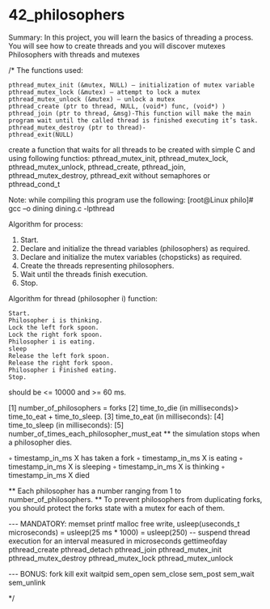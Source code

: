 # 42_philosophers
Summary: In this project, you will learn the basics of threading a process. You will see how to create threads and you will discover mutexes
Philosophers with threads and mutexes

/*
The functions used:

	pthread_mutex_init (&mutex, NULL) – initialization of mutex variable
	pthread_mutex_lock (&mutex) – attempt to lock a mutex
	pthread_mutex_unlock (&mutex) – unlock a mutex
	pthread_create (ptr to thread, NULL, (void*) func, (void*) )
	pthread_join (ptr to thread, &msg)-This function will make the main 
	program wait until the called thread is finished executing it’s task.
	pthread_mutex_destroy (ptr to thread)-
	pthread_exit(NULL)


create a function that waits for all threads to be created with simple C and using following functios: pthread_mutex_init, pthread_mutex_lock, pthread_mutex_unlock, pthread_create, pthread_join, pthread_mutex_destroy, pthread_exit without semaphores or pthread_cond_t

Note: while compiling this program use the following:
[root@Linux philo]# gcc –o dining dining.c -lpthread

Algorithm for process:
1. Start.
2. Declare and initialize the thread variables (philosophers) as required.
3. Declare and initialize the mutex variables (chopsticks) as required.
4. Create the threads representing philosophers.
5. Wait until the threads finish execution.
6. Stop.

Algorithm for thread (philosopher i) function:

	Start.
	Philosopher i is thinking.
	Lock the left fork spoon.
	Lock the right fork spoon.
	Philosopher i is eating.
	sleep
	Release the left fork spoon.
	Release the right fork spoon.
	Philosopher i Finished eating.
	Stop.

should be <= 10000 and >= 60 ms.

[1] number_of_philosophers = forks
[2] time_to_die (in milliseconds)>  time_to_eat + time_to_sleep.
[3] time_to_eat (in milliseconds):
[4] time_to_sleep (in milliseconds):
[5] number_of_times_each_philosopher_must_eat
** the simulation stops when a philosopher dies.

◦ timestamp_in_ms X has taken a fork 
◦ timestamp_in_ms X is eating
◦ timestamp_in_ms X is sleeping
◦ timestamp_in_ms X is thinking
◦ timestamp_in_ms X died

** Each philosopher has a number ranging from 1 to number_of_philosophers.
** To prevent philosophers from duplicating forks, \
	you should protect the forks state with a mutex for each of them.

--- MANDATORY:
memset
printf
malloc
free
write,
usleep(useconds_t microseconds) = usleep(25 ms * 1000) = usleep(250)
	-- suspend thread execution for an interval measured in microseconds
gettimeofday
pthread_create
pthread_detach
pthread_join
pthread_mutex_init
pthread_mutex_destroy
pthread_mutex_lock
pthread_mutex_unlock


--- BONUS:
fork
kill
exit
waitpid
sem_open
sem_close
sem_post
sem_wait
sem_unlink

*/